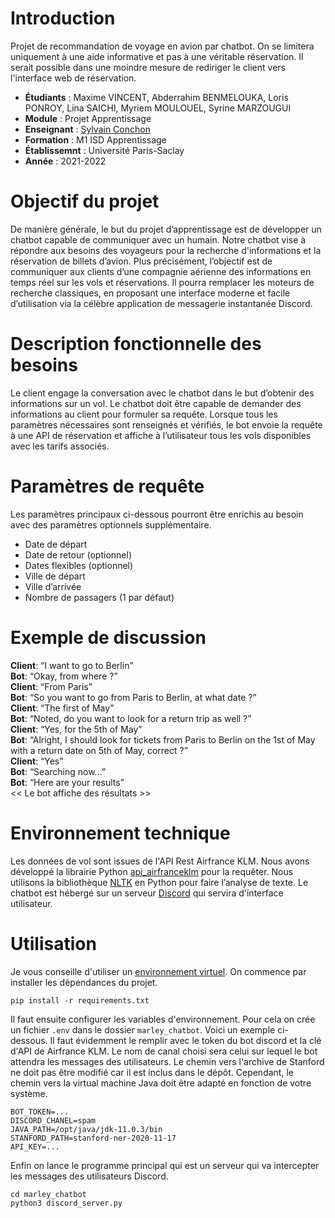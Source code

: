 # Introduction
Projet de recommandation de voyage en avion par chatbot. 
On se limitera uniquement à une aide informative et pas à une véritable réservation.
Il serait possible dans une moindre mesure de rediriger le client vers l'interface web de réservation.

* **Étudiants** : Maxime VINCENT, Abderrahim BENMELOUKA, Loris PONROY, Lina SAICHI, Myriem MOULOUEL, Syrine MARZOUGUI
* **Module** : Projet Apprentissage
* **Enseignant** : [Sylvain Conchon](https://www.lri.fr/~conchon/)
* **Formation** : M1 ISD Apprentissage
* **Établissemnt** : Université Paris-Saclay
* **Année** : 2021-2022

# Objectif du projet
De manière générale, le but du projet d’apprentissage est de développer un chatbot capable de communiquer avec un humain. 
Notre chatbot vise à répondre aux besoins des voyageurs pour la recherche d'informations et la réservation de billets d’avion.
Plus précisément, l’objectif est de communiquer aux clients d’une compagnie aérienne des informations en temps réel sur 
les vols et réservations. Il pourra remplacer les moteurs de recherche classiques, en proposant une interface moderne 
et facile d’utilisation via la célèbre application de messagerie instantanée Discord.

# Description fonctionnelle des besoins
Le client engage la conversation avec le chatbot dans le but d’obtenir des informations sur un vol. 
Le chatbot doit être capable de demander des informations au client pour formuler sa requête. 
Lorsque tous les paramètres nécessaires sont renseignés et vérifiés, le bot envoie la requête 
à une API de réservation et affiche à l’utilisateur tous les vols disponibles avec les tarifs associés.

# Paramètres de requête
Les paramètres principaux ci-dessous pourront être enrichis au besoin avec des paramètres optionnels supplémentaire.

* Date de départ
* Date de retour (optionnel)
* Dates flexibles (optionnel)
* Ville de départ
* Ville d’arrivée
* Nombre de passagers (1 par défaut)

# Exemple de discussion
**Client**: “I want to go to Berlin”\
**Bot**: “Okay, from where ?”\
**Client**: “From Paris”\
**Bot**: “So you want to go from Paris to Berlin, at what date ?”\
**Client**: “The first of May”\
**Bot**: “Noted, do you want to look for a return trip as well ?”\
**Client**: “Yes, for the 5th of May”\
**Bot**: “Alright, I should look for tickets from Paris to Berlin on the 1st of May with a return date
on 5th of May, correct ?”\
**Client**: “Yes”\
**Bot**: “Searching now...”\
**Bot**: “Here are your results”\
<< Le bot affiche des résultats >>

# Environnement technique
Les données de vol sont issues de l'API Rest Airfrance KLM. Nous avons développé la librairie Python
[api_airfranceklm](https://github.com/orthose/api-airfranceklm-python-sdk) pour la requêter.
Nous utilisons la bibliothèque [NLTK](https://www.nltk.org/) en Python pour faire l’analyse de texte.
Le chatbot est hébergé sur un serveur [Discord](https://discord.com/) qui servira d'interface utilisateur.

# Utilisation
Je vous conseille d'utiliser un [environnement virtuel](https://docs.python.org/3/library/venv.html).
On commence par installer les dépendances du projet.
```commandline
pip install -r requirements.txt
```

Il faut ensuite configurer les variables d'environnement. Pour cela on crée un fichier `.env` dans le dossier `marley_chatbot`.
Voici un exemple ci-dessous. Il faut évidemment le remplir avec le token du bot discord et la clé d'API de Airfrance KLM.
Le nom de canal choisi sera celui sur lequel le bot attendra les messages des utilisateurs.
Le chemin vers l'archive de Stanford ne doit pas être modifié car il est inclus dans le dépôt.
Cependant, le chemin vers la virtual machine Java doit être adapté en fonction de votre système.
```
BOT_TOKEN=...
DISCORD_CHANEL=spam
JAVA_PATH=/opt/java/jdk-11.0.3/bin
STANFORD_PATH=stanford-ner-2020-11-17
API_KEY=...
```

Enfin on lance le programme principal qui est un serveur qui va intercepter les messages des utilisateurs Discord.
```commandline
cd marley_chatbot
python3 discord_server.py
```
